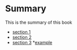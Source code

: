 # Summary

This is the summary of this book

* [section 1](section1/index1.md)
* [section 2](section2/index2.md)
* [section 3](section3/index3.md)
    *[example](section3/sample3.md)
